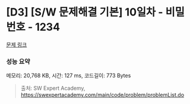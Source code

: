 # [D3] [S/W 문제해결 기본] 10일차 - 비밀번호 - 1234 

[문제 링크](https://swexpertacademy.com/main/code/problem/problemDetail.do?contestProbId=AV14_DEKAJcCFAYD) 

### 성능 요약

메모리: 20,768 KB, 시간: 127 ms, 코드길이: 773 Bytes



> 출처: SW Expert Academy, https://swexpertacademy.com/main/code/problem/problemList.do